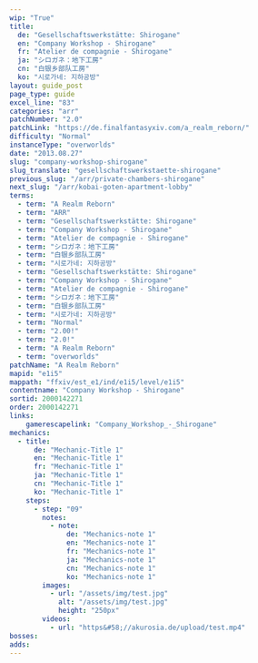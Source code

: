 ```yaml
---
wip: "True"
title:
  de: "Gesellschaftswerkstätte: Shirogane"
  en: "Company Workshop - Shirogane"
  fr: "Atelier de compagnie - Shirogane"
  ja: "シロガネ：地下工房"
  cn: "白银乡部队工房"
  ko: "시로가네: 지하공방"
layout: guide_post
page_type: guide
excel_line: "83"
categories: "arr"
patchNumber: "2.0"
patchLink: "https://de.finalfantasyxiv.com/a_realm_reborn/"
difficulty: "Normal"
instanceType: "overworlds"
date: "2013.08.27"
slug: "company-workshop-shirogane"
slug_translate: "gesellschaftswerkstaette-shirogane"
previous_slug: "/arr/private-chambers-shirogane"
next_slug: "/arr/kobai-goten-apartment-lobby"
terms:
  - term: "A Realm Reborn"
  - term: "ARR"
  - term: "Gesellschaftswerkstätte: Shirogane"
  - term: "Company Workshop - Shirogane"
  - term: "Atelier de compagnie - Shirogane"
  - term: "シロガネ：地下工房"
  - term: "白银乡部队工房"
  - term: "시로가네: 지하공방"
  - term: "Gesellschaftswerkstätte: Shirogane"
  - term: "Company Workshop - Shirogane"
  - term: "Atelier de compagnie - Shirogane"
  - term: "シロガネ：地下工房"
  - term: "白银乡部队工房"
  - term: "시로가네: 지하공방"
  - term: "Normal"
  - term: "2.00!"
  - term: "2.0!"
  - term: "A Realm Reborn"
  - term: "overworlds"
patchName: "A Realm Reborn"
mapid: "e1i5"
mappath: "ffxiv/est_e1/ind/e1i5/level/e1i5"
contentname: "Company Workshop - Shirogane"
sortid: 2000142271
order: 2000142271
links:
    gamerescapelink: "Company_Workshop_-_Shirogane"
mechanics:
  - title:
      de: "Mechanic-Title 1"
      en: "Mechanic-Title 1"
      fr: "Mechanic-Title 1"
      ja: "Mechanic-Title 1"
      cn: "Mechanic-Title 1"
      ko: "Mechanic-Title 1"
    steps:
      - step: "09"
        notes:
          - note:
              de: "Mechanics-note 1"
              en: "Mechanics-note 1"
              fr: "Mechanics-note 1"
              ja: "Mechanics-note 1"
              cn: "Mechanics-note 1"
              ko: "Mechanics-note 1"
        images:
          - url: "/assets/img/test.jpg"
            alt: "/assets/img/test.jpg"
            height: "250px"
        videos:
          - url: "https&#58;//akurosia.de/upload/test.mp4"
bosses:
adds:
---
```

